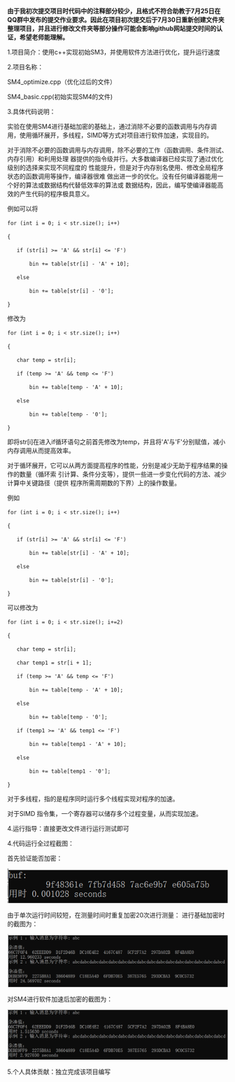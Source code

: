 **由于我初次提交项目时代码中的注释部分较少，且格式不符合助教于7月25日在QQ群中发布的提交作业要求。因此在项目初次提交后于7月30日重新创建文件夹整理项目，并且进行修改文件夹等部分操作可能会影响github网站提交时间的认证，希望老师能理解。**

1.项目简介：使用c++实现初始SM3，并使用软件方法进行优化，提升运行速度

2.项目名称：

SM4_optimize.cpp（优化过后的文件）

SM4_basic.cpp(初始实现SM4的文件)

3.具体代码说明：

实验在使用SM4进行基础加密的基础上，通过消除不必要的函数调用与内存调用，使用循环展开，多线程，SIMD等方式对项目进行软件加速，实现目的。

对于消除不必要的函数调用与内存调用，除不必要的工作（函数调用、条件测试、内存引用）和利用处理
器提供的指令级并行。大多数编译器已经实现了通过优化级别的选择来实现不同程度的
性能提升，但是对于内存别名使用、修改全局程序状态的函数调用等操作，编译器很难
做出进一步的优化。没有任何编译器能用一个好的算法或数据结构代替低效率的算法或
数据结构，因此，编写使编译器能高效的产生代码的程序极具意义。

例如可以将

`for (int i = 0; i < str.size(); i++)`

`{`

`	if (str[i] >= 'A' && str[i] <= 'F')`

`		bin += table[str[i] - 'A' + 10];`

`	else`

`		bin += table[str[i] - '0'];`

`}`

修改为

`for (int i = 0; i < str.size(); i++)`

`{`

`	char temp = str[i];`

`	if (temp >= 'A' && temp <= 'F')`

`		bin += table[temp - 'A' + 10];`

`	else`

`		bin += table[temp - '0'];`

`}`
  
  
 即将str[i]在进入if循环语句之前首先修改为temp，并且将'A'与'F'分别赋值，减小内存调用从而提高效率。

对于循环展开，它可以从两方面提高程序的性能，分别是减少无助于程序结果的操作的数量（循环索
引计算、条件分支等），提供一些进一步变化代码的方法、减少计算中关键路径（提供
程序所需周期数的下界）上的操作数量。

例如

`for (int i = 0; i < str.size(); i++)`

`{`

`	if (str[i] >= 'A' && str[i] <= 'F')`

`		bin += table[str[i] - 'A' + 10];`

`	else`

`		bin += table[str[i] - '0'];`

`}`

可以修改为

`for (int i = 0; i < str.size(); i+=2)`

`{`

`	char temp = str[i];`

`	char temp1 = str[i + 1];`

`	if (temp >= 'A' && temp <= 'F')`

`		bin += table[temp - 'A' + 10];`

`	else`

`		bin += table[temp - '0'];`

`	if (temp1 >= 'A' && temp1 <= 'F')`

`		bin += table[temp1 - 'A' + 10];`

`	else`

`		bin += table[temp1 - '0'];`

`}`

对于多线程，指的是程序同时运行多个线程实现对程序的加速。

对于SIMD 指令集，一个寄存器可以储存多个过程变量，从而实现加速。


4.运行指导：直接更改文件进行运行测试即可


4.代码运行全过程截图：

首先验证能否加密：

![image](https://github.com/q7oyv3vkal/Innovation-and-Entrepreneurship-Projects/blob/Image/1.png)

由于单次运行时间较短，在测量时间时重复加密20次进行测量：
进行基础加密时的截图为：

![image](https://github.com/q7oyv3vkal/Innovation-and-Entrepreneurship-Projects/blob/main/image/SM3_opbasic.png)

对SM4进行软件加速后加密的截图为：

![image](https://github.com/q7oyv3vkal/Innovation-and-Entrepreneurship-Projects/blob/main/image/SM3_opop.png)

5.个人具体贡献：独立完成该项目编写

